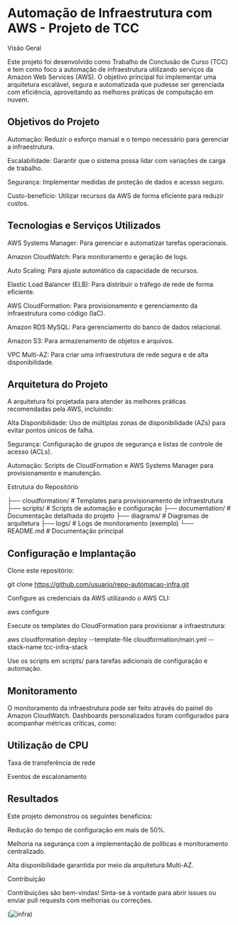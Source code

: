 
# Automação de Infraestrutura com AWS - Projeto de TCC

Visão Geral

Este projeto foi desenvolvido como Trabalho de Conclusão de Curso (TCC) e tem como foco a automação de infraestrutura utilizando serviços da Amazon Web Services (AWS). O objetivo principal foi implementar uma arquitetura escalável, segura e automatizada que pudesse ser gerenciada com eficiência, aproveitando as melhores práticas de computação em nuvem.

## Objetivos do Projeto

Automação: Reduzir o esforço manual e o tempo necessário para gerenciar a infraestrutura.

Escalabilidade: Garantir que o sistema possa lidar com variações de carga de trabalho.

Segurança: Implementar medidas de proteção de dados e acesso seguro.

Custo-benefício: Utilizar recursos da AWS de forma eficiente para reduzir custos.

## Tecnologias e Serviços Utilizados

AWS Systems Manager: Para gerenciar e automatizar tarefas operacionais.

Amazon CloudWatch: Para monitoramento e geração de logs.

Auto Scaling: Para ajuste automático da capacidade de recursos.

Elastic Load Balancer (ELB): Para distribuir o tráfego de rede de forma eficiente.

AWS CloudFormation: Para provisionamento e gerenciamento da infraestrutura como código (IaC).

Amazon RDS MySQL: Para gerenciamento do banco de dados relacional.

Amazon S3: Para armazenamento de objetos e arquivos.

VPC Multi-AZ: Para criar uma infraestrutura de rede segura e de alta disponibilidade.

## Arquitetura do Projeto

A arquitetura foi projetada para atender às melhores práticas recomendadas pela AWS, incluindo:

Alta Disponibilidade: Uso de múltiplas zonas de disponibilidade (AZs) para evitar pontos únicos de falha.

Segurança: Configuração de grupos de segurança e listas de controle de acesso (ACLs).

Automação: Scripts de CloudFormation e AWS Systems Manager para provisionamento e manutenção.

Estrutura do Repositório

├── cloudformation/       # Templates para provisionamento de infraestrutura
├── scripts/              # Scripts de automação e configuração
├── documentation/        # Documentação detalhada do projeto
├── diagrams/             # Diagramas de arquitetura
├── logs/                 # Logs de monitoramento (exemplo)
└── README.md             # Documentação principal

## Configuração e Implantação

Clone este repositório:

git clone https://github.com/usuario/repo-automacao-infra.git


Configure as credenciais da AWS utilizando o AWS CLI:

aws configure

Execute os templates do CloudFormation para provisionar a infraestrutura:

aws cloudformation deploy --template-file cloudformation/main.yml --stack-name tcc-infra-stack

Use os scripts em scripts/ para tarefas adicionais de configuração e automação.

## Monitoramento

O monitoramento da infraestrutura pode ser feito através do painel do Amazon CloudWatch. Dashboards personalizados foram configurados para acompanhar métricas críticas, como:

## Utilização de CPU

Taxa de transferência de rede

Eventos de escalonamento

## Resultados

Este projeto demonstrou os seguintes benefícios:

Redução do tempo de configuração em mais de 50%.

Melhoria na segurança com a implementação de políticas e monitoramento centralizado.

Alta disponibilidade garantida por meio da arquitetura Multi-AZ.

Contribuição

Contribuições são bem-vindas! Sinta-se à vontade para abrir issues ou enviar pull requests com melhorias ou correções.


(![infra](https://github.com/user-attachments/assets/580aacdb-b694-474f-ab42-a7cb3d79fed7))





